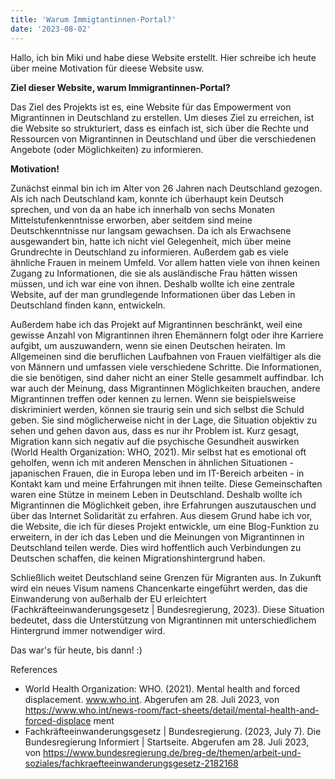 ```yaml
---
title: 'Warum Immigtantinnen-Portal?'
date: '2023-08-02'
---
```


Hallo, ich bin Miki und habe diese Website erstellt. Hier schreibe ich heute über meine Motivation für dieese Website usw.

**Ziel dieser Website, warum Immigrantinnen-Portal?** 

Das Ziel des Projekts ist es, eine Website für das Empowerment von Migrantinnen in Deutschland zu erstellen. Um dieses Ziel zu erreichen, ist die Website so strukturiert, dass es einfach ist, sich über die Rechte und Ressourcen von Migrantinnen in Deutschland und über die verschiedenen Angebote (oder Möglichkeiten) zu informieren.


**Motivation!** 

Zunächst einmal bin ich im Alter von 26 Jahren nach Deutschland gezogen. Als ich nach Deutschland kam, konnte ich überhaupt kein Deutsch sprechen, und von da an habe ich innerhalb von sechs Monaten Mittelstufenkenntnisse erworben, aber seitdem sind meine Deutschkenntnisse nur langsam gewachsen. Da ich als Erwachsene ausgewandert bin, hatte ich nicht viel Gelegenheit, mich über meine Grundrechte in Deutschland zu informieren. Außerdem gab es viele ähnliche Frauen in meinem Umfeld. Vor allem hatten viele von ihnen keinen Zugang zu Informationen, die sie als ausländische Frau hätten wissen müssen, und ich war eine von ihnen. Deshalb wollte ich eine zentrale Website, auf der man grundlegende Informationen über das Leben in Deutschland finden kann, entwickeln. 

Außerdem habe ich das Projekt auf Migrantinnen beschränkt, weil eine gewisse Anzahl von Migrantinnen ihren Ehemännern folgt oder ihre Karriere aufgibt, um auszuwandern, wenn sie einen Deutschen heiraten. Im Allgemeinen sind die beruflichen Laufbahnen von Frauen vielfältiger als die von Männern und umfassen viele verschiedene Schritte. Die Informationen, die sie benötigen, sind daher nicht an einer Stelle gesammelt auffindbar. Ich war auch der Meinung, dass Migrantinnen Möglichkeiten brauchen, andere Migrantinnen treffen oder kennen zu lernen. Wenn sie beispielsweise diskriminiert werden, können sie traurig sein und sich selbst die Schuld geben. Sie sind möglicherweise nicht in der Lage, die Situation objektiv zu sehen und gehen davon aus, dass es nur ihr Problem ist. Kurz gesagt, Migration kann sich negativ auf die psychische Gesundheit auswirken (World
Health Organization: WHO, 2021). Mir selbst hat es emotional oft geholfen, wenn ich mit anderen Menschen in ähnlichen Situationen - japanischen Frauen, die in Europa leben und im IT-Bereich arbeiten - in Kontakt kam und meine Erfahrungen mit ihnen teilte. Diese Gemeinschaften waren eine Stütze in meinem Leben in Deutschland. Deshalb wollte ich Migrantinnen die Möglichkeit geben, ihre Erfahrungen auszutauschen und über das Internet Solidarität zu erfahren. Aus diesem Grund habe ich vor, die Website, die ich für dieses Projekt entwickle, um eine Blog-Funktion zu erweitern, in der ich das Leben und die
Meinungen von Migrantinnen in Deutschland teilen werde. Dies wird hoffentlich auch Verbindungen zu Deutschen schaffen, die keinen Migrationshintergrund haben.

Schließlich weitet Deutschland seine Grenzen für Migranten aus. In Zukunft wird ein neues Visum namens Chancenkarte eingeführt werden, das die Einwanderung von außerhalb der EU erleichtert (Fachkräfteeinwanderungsgesetz | Bundesregierung, 2023). Diese Situation bedeutet, dass die Unterstützung von Migrantinnen mit unterschiedlichem Hintergrund immer notwendiger wird.

Das war's für heute, bis dann! :)

References
- World Health Organization: WHO. (2021). Mental health and forced displacement. www.who.int. Abgerufen am 28. Juli 2023, von https://www.who.int/news-room/fact-sheets/detail/mental-health-and-forced-displace
ment
- Fachkräfteeinwanderungsgesetz | Bundesregierung. (2023, July 7). Die Bundesregierung Informiert | Startseite. Abgerufen am 28. Juli 2023, von https://www.bundesregierung.de/breg-de/themen/arbeit-und-soziales/fachkraefteeinwanderungsgesetz-2182168